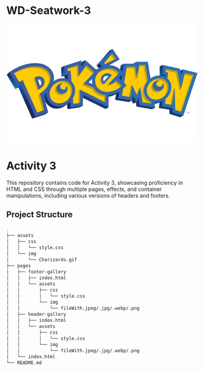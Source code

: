 # WD-Seatwork-3

![Project Logo](/assets/img/PokemonLogo.png)

# Activity 3

This repository contains code for Activity 3, showcasing proficiency in HTML and CSS through multiple pages, effects, and container manipulations, including various versions of headers and footers.

## Project Structure

```plaintext
.
├── assets
│   ├── css
│   │   └── style.css
│   └── img
│       └── Charizards.gif
├── pages
│   ├── footer-gallery
│   │   ├── index.html
│   │   └── assets
│   │       ├── css
│   │       │   └── style.css
│   │       └── img
│   │           └── fileWith.jpeg/.jpg/.webp/.png
│   ├── header-gallery
│   │   ├── index.html
│   │   └── assets
│   │       ├── css
│   │       │   └── style.css
│   │       └── img
│   │           └── fileWith.jpeg/.jpg/.webp/.png
│   └── index.html
└── README.md
